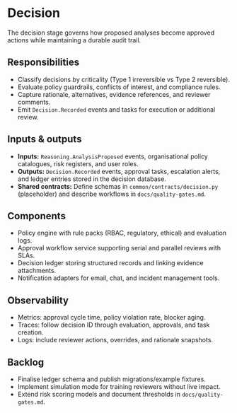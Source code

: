 # Decision

The decision stage governs how proposed analyses become approved actions while
maintaining a durable audit trail.

## Responsibilities

- Classify decisions by criticality (Type 1 irreversible vs Type 2 reversible).
- Evaluate policy guardrails, conflicts of interest, and compliance rules.
- Capture rationale, alternatives, evidence references, and reviewer comments.
- Emit `Decision.Recorded` events and tasks for execution or additional review.

## Inputs & outputs

- **Inputs:** `Reasoning.AnalysisProposed` events, organisational policy
  catalogues, risk registers, and user roles.
- **Outputs:** `Decision.Recorded` events, approval tasks, escalation alerts,
  and ledger entries stored in the decision database.
- **Shared contracts:** Define schemas in `common/contracts/decision.py`
  (placeholder) and describe workflows in `docs/quality-gates.md`.

## Components

- Policy engine with rule packs (RBAC, regulatory, ethical) and evaluation logs.
- Approval workflow service supporting serial and parallel reviews with SLAs.
- Decision ledger storing structured records and linking evidence attachments.
- Notification adapters for email, chat, and incident management tools.

## Observability

- Metrics: approval cycle time, policy violation rate, blocker aging.
- Traces: follow decision ID through evaluation, approvals, and task creation.
- Logs: include reviewer actions, overrides, and rationale snapshots.

## Backlog

- Finalise ledger schema and publish migrations/example fixtures.
- Implement simulation mode for training reviewers without live impact.
- Extend risk scoring models and document thresholds in `docs/quality-gates.md`.
